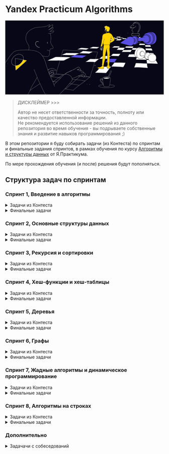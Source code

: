 # Yandex Practicum Algorithms

![IMG](docs/hero-image.jpg)

> ДИСКЛЕЙМЕР >>>
> 
> Автор не несет ответственности за точность, полноту или качество предоставленной информации.<br>
> Не рекомендуется использование решений из данного репозитория во время обучения - вы подрываете
> собственные знания и развитие навыков программирования ;)

В этом репозитории я буду собирать задачи (из Контеста) по спринтам и финальные задания спринтов, 
в рамках обучения по курсу [Алгоритмы и структуры данных](https://practicum.yandex.ru/algorithms/) от Я.Практикума.

По мере прохождения обучения (и после) решения будут пополняться.

## Структура задач по спринтам

### Спринт 1, Введение в алгоритмы

<details>
  <summary>Задачи из Контеста</summary>

  - [x] [A. Значения функции](sprint_1/tasks/A)
  - [x] [B. Чётные и нечётные числа](sprint_1/tasks/B)
  - [ ] [C. Соседи](sprint_1/tasks/C)
  - [ ] [D. Хаотичность погоды](sprint_1/tasks/D)
  - [x] [E. Самое длинное слово](sprint_1/tasks/E)
  - [x] [F. Палиндром](sprint_1/tasks/F)
  - [x] [G. Работа из дома](sprint_1/tasks/G)
  - [x] [H. Двоичная система](sprint_1/tasks/H)
  - [x] [I. Степень четырёх](sprint_1/tasks/I)
  - [x] [J. Факторизация](sprint_1/tasks/J)
  - [ ] [K. Списочная форма](sprint_1/tasks/K)
  - [x] [L. Лишняя буква](sprint_1/tasks/L)
</details>

<details>
  <summary>Финальные задачи</summary>

  - [x] [A. Ближайший ноль](sprint_1/final/A)
  - [x] [B. Ловкость рук](sprint_1/final/B)
</details>

### Спринт 2, Основные структуры данных

<details>
  <summary>Задачи из Контеста</summary>
    
  - [x] [A. Мониторинг](sprint_2/tasks/A)
  - [ ] [B. Список дел](sprint_2/tasks/B)
  - [ ] [C. Нелюбимое дело](sprint_2/tasks/C)
  - [x] [D. Заботливая мама](sprint_2/tasks/D)
  - [x] [E. Всё наоборот](sprint_2/tasks/E)
  - [x] [F. Стек-Max](sprint_2/tasks/F)
  - [x] [G. Стек-MaxEffective](sprint_2/tasks/G)
  - [x] [H. Скобочная последовательность](sprint_2/tasks/H)
  - [x] [I. Ограниченная очередь](sprint_2/tasks/I)
  - [x] [J. Списочная очередь](sprint_2/tasks/J)
  - [x] [K. Рекурсивные числа Фибоначчи](sprint_2/tasks/K)
  - [x] [L. Фибоначчи по модулю](sprint_2/tasks/L)
</details>

<details>
  <summary>Финальные задачи</summary>

  - [x] [A. Дек](sprint_2/final/A)
  - [x] [B. Калькулятор](sprint_2/final/B)
</details>

### Спринт 3, Рекурсия и сортировки

<details>
  <summary>Задачи из Контеста</summary>

  - [x] [A. Генератор скобок](sprint_3/tasks/A)
  - [x] [B. Комбинации](sprint_3/tasks/B)
  - [x] [C. Подпоследовательность](sprint_3/tasks/C)
  - [x] [D. Печеньки](sprint_3/tasks/D)
  - [ ] [E. Покупка домов](sprint_3/tasks/E)
  - [ ] [F. Периметр треугольника](sprint_3/tasks/F)
  - [x] [G. Гардероб](sprint_3/tasks/G)
  - [x] [H. Большое число](sprint_3/tasks/H)
  - [ ] [I. Любители конференций](sprint_3/tasks/I)
  - [x] [J. Пузырёк](sprint_3/tasks/J)
  - [x] [K. Сортировка слиянием](sprint_3/tasks/K)
  - [ ] [M. Золотая середина](sprint_3/tasks/M)
  - [ ] [N. Клумбы](sprint_3/tasks/N)
  - [ ] [O. Разность треш-индексов](sprint_3/tasks/O)
  - [x] [P. Частичная сортировка](sprint_3/tasks/P)
</details>

<details>
  <summary>Финальные задачи</summary>

  - [x] [A. Поиск в сломанном массиве](sprint_3/final/A)
  - [x] [B. Эффективная быстрая сортировка](sprint_3/final/B)
</details>

### Спринт 4, Хеш-функции и хеш-таблицы

<details>
  <summary>Задачи из Контеста</summary>

  - [x] [A. Полиномиальный хеш](sprint_4/tasks/A)
  - [ ] [B. Сломай меня](sprint_4/tasks/B)
  - [x] [C. Префиксные хеши](sprint_4/tasks/C)
  - [x] [D. Кружки](sprint_4/tasks/D)
  - [x] [E. Подстроки](sprint_4/tasks/E)
  - [ ] [F. Анаграммная группировка](sprint_4/tasks/F)
  - [x] [G. Соревнование](sprint_4/tasks/G)
  - [x] [H. Странное сравнение](sprint_4/tasks/H)
  - [x] [I. Общий подмассив](sprint_4/tasks/I)
  - [x] [J. Сумма четвёрок](sprint_4/tasks/J)
  - [ ] [K. Ближайшая остановка](sprint_4/tasks/K)
  - [ ] [L. МногоГоша](sprint_4/tasks/L)
</details>

<details>
  <summary>Финальные задачи</summary>

  - [x] [A. Поисковая система](sprint_4/final/A)
  - [x] [B. Хеш-таблица](sprint_4/final/B)
</details>

### Спринт 5, Деревья

<details>
  <summary>Задачи из Контеста</summary>

  - [x] [A. Лампочки](sprint_5/tasks/A)
  - [x] [B. Сбалансированное дерево](sprint_5/tasks/B)
  - [x] [C. Дерево - анаграмма](sprint_5/tasks/C)
  - [ ] [D. Деревья - близнецы](sprint_5/tasks/D)
  - [ ] [E. Дерево поиска](sprint_5/tasks/E)
  - [x] [F. Максимальная глубина](sprint_5/tasks/F)
  - [ ] [G. Максимальный путь в дереве](sprint_5/tasks/G)
  - [ ] [H. Числовые пути](sprint_5/tasks/H)
  - [ ] [I. Разные деревья поиска](sprint_5/tasks/I)
  - [x] [J. Добавь узел](sprint_5/tasks/J)
  - [x] [K. Выведи диапазон](sprint_5/tasks/K)
  - [x] [L. Просеивание вниз](sprint_5/tasks/L)
  - [x] [M. Просеивание вверх](sprint_5/tasks/M)
  - [x] [N. Разбиение дерева](sprint_5/tasks/N)
</details>

<details>
  <summary>Финальные задачи</summary>

  - [x] [A. Пирамидальная сортировка](sprint_5/final/A)
  - [x] [B. Удали узел](sprint_5/final/B)
</details>

### Спринт 6, Графы

<details>
  <summary>Задачи из Контеста</summary>

  - [x] [A. Построить список смежности](sprint_6/tasks/A)
  - [ ] [B. Перевести список ребер в матрицу смежности](sprint_6/tasks/B)
  - [ ] [C. DFS](sprint_6/tasks/C)
  - [ ] [D. BFS](sprint_6/tasks/D)
  - [ ] [E. Компоненты связности](sprint_6/tasks/E)
  - [ ] [F. Расстояние между вершинами](sprint_6/tasks/F)
  - [ ] [G. Максимальное расстояние](sprint_6/tasks/G)
  - [ ] [H. Время выходить](sprint_6/tasks/H)
  - [ ] [J. Топологическая сортировка](sprint_6/tasks/J)
  - [ ] [K. Достопримечательности](sprint_6/tasks/K)
  - [ ] [L. Полный граф](sprint_6/tasks/L)
  - [ ] [M. Проверка на двудольность](sprint_6/tasks/M)
</details>

<details>
  <summary>Финальные задачи</summary>

  - [x] [A. Дорогая сеть](sprint_6/final/A)
  - [x] [B. Железные дороги](sprint_6/final/B)
</details>

### Спринт 7, Жадные алгоритмы и динамическое программирование

<details>
  <summary>Задачи из Контеста</summary>

</details>

<details>
  <summary>Финальные задачи</summary>

  - [x] [A. Расстояние по Левенштейну](sprint_7/final/A)
  - [ ] [B. Одинаковые суммы](sprint_7/final/B)
</details>

### Спринт 8, Алгоритмы на строках

<details>
  <summary>Задачи из Контеста</summary>

</details>

<details>
  <summary>Финальные задачи</summary>

</details>

### Дополнительно

<details>
  <summary>Задачачи с собеседований</summary>

  - [ ] [A. Card Counter](sprint_interview/A)
  - [ ] [B. Статус 200](sprint_interview/B)
  - [ ] [C. Matrix. Resurrection](sprint_interview/C)
  - [ ] [D. Римлянин](sprint_interview/D)
  - [ ] [E. Хорошие строки](sprint_interview/E)
  - [ ] [F. Пути в дереве](sprint_interview/F)
  - [ ] [G. Сизиф](sprint_interview/G)
  - [ ] [H. Частичный разворот](sprint_interview/H)
  - [ ] [I. Ферзи](sprint_interview/I)
  - [ ] [J. Разрыв шаблона](sprint_interview/J)
  - [ ] [K. Пересечение отрезков](sprint_interview/K)
  - [ ] [L. Массив юрского периода](sprint_interview/L)
  - [ ] [M. Атака клонов](sprint_interview/M)
  - [ ] [N. Монополия++](sprint_interview/N)
  - [ ] [O. Граница дерева](sprint_interview/O)
  - [ ] [P. Прямота](sprint_interview/P)
  - [ ] [Q. Паша и Марк](sprint_interview/Q)
  - [ ] [R. По ip вычислю](sprint_interview/R)
  - [ ] [S. XORошая задача](sprint_interview/S)
  - [ ] [T. Опять скобочные последовательности](sprint_interview/T)
</details>

